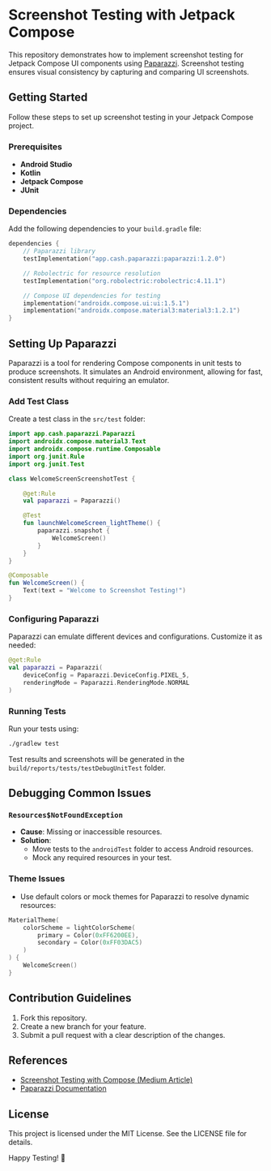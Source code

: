 # Screenshot Testing with Jetpack Compose

This repository demonstrates how to implement screenshot testing for Jetpack Compose UI components using [Paparazzi](https://cashapp.github.io/paparazzi/). Screenshot testing ensures visual consistency by capturing and comparing UI screenshots.


## Getting Started

Follow these steps to set up screenshot testing in your Jetpack Compose project.

### Prerequisites

- **Android Studio**
- **Kotlin**
- **Jetpack Compose**
- **JUnit**

### Dependencies

Add the following dependencies to your `build.gradle` file:

```kotlin
dependencies {
    // Paparazzi library
    testImplementation("app.cash.paparazzi:paparazzi:1.2.0")

    // Robolectric for resource resolution
    testImplementation("org.robolectric:robolectric:4.11.1")

    // Compose UI dependencies for testing
    implementation("androidx.compose.ui:ui:1.5.1")
    implementation("androidx.compose.material3:material3:1.2.1")
}
```

## Setting Up Paparazzi

Paparazzi is a tool for rendering Compose components in unit tests to produce screenshots. It simulates an Android environment, allowing for fast, consistent results without requiring an emulator.

### Add Test Class

Create a test class in the `src/test` folder:

```kotlin
import app.cash.paparazzi.Paparazzi
import androidx.compose.material3.Text
import androidx.compose.runtime.Composable
import org.junit.Rule
import org.junit.Test

class WelcomeScreenScreenshotTest {

    @get:Rule
    val paparazzi = Paparazzi()

    @Test
    fun launchWelcomeScreen_lightTheme() {
        paparazzi.snapshot {
            WelcomeScreen()
        }
    }
}

@Composable
fun WelcomeScreen() {
    Text(text = "Welcome to Screenshot Testing!")
}
```

### Configuring Paparazzi

Paparazzi can emulate different devices and configurations. Customize it as needed:

```kotlin
@get:Rule
val paparazzi = Paparazzi(
    deviceConfig = Paparazzi.DeviceConfig.PIXEL_5,
    renderingMode = Paparazzi.RenderingMode.NORMAL
)
```

### Running Tests

Run your tests using:

```bash
./gradlew test
```

Test results and screenshots will be generated in the `build/reports/tests/testDebugUnitTest` folder.

## Debugging Common Issues

### `Resources$NotFoundException`

- **Cause**: Missing or inaccessible resources.
- **Solution**:
  - Move tests to the `androidTest` folder to access Android resources.
  - Mock any required resources in your test.

### Theme Issues

- Use default colors or mock themes for Paparazzi to resolve dynamic resources:

```kotlin
MaterialTheme(
    colorScheme = lightColorScheme(
        primary = Color(0xFF6200EE),
        secondary = Color(0xFF03DAC5)
    )
) {
    WelcomeScreen()
}
```

## Contribution Guidelines

1. Fork this repository.
2. Create a new branch for your feature.
3. Submit a pull request with a clear description of the changes.


## References

- [Screenshot Testing with Compose (Medium Article)](https://medium.com/@domen.lanisnik/screenshot-testing-with-compose-9a84bd28b6fb)
- [Paparazzi Documentation](https://cashapp.github.io/paparazzi/)


## License

This project is licensed under the MIT License. See the LICENSE file for details.

Happy Testing! 🎉
